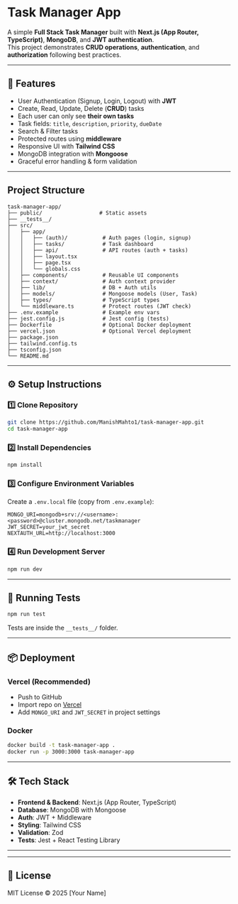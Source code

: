 
# Task Manager App 

A simple **Full Stack Task Manager** built with **Next.js (App Router, TypeScript)**, **MongoDB**, and **JWT authentication**.  
This project demonstrates **CRUD operations**, **authentication**, and **authorization** following best practices.  

---

## 🚀 Features

- User Authentication (Signup, Login, Logout) with **JWT**  
- Create, Read, Update, Delete (**CRUD**) tasks  
- Each user can only see **their own tasks**  
- Task fields: `title`, `description`, `priority`, `dueDate`  
- Search & Filter tasks  
- Protected routes using **middleware**  
- Responsive UI with **Tailwind CSS**  
- MongoDB integration with **Mongoose**  
- Graceful error handling & form validation  

---

## Project Structure

```
task-manager-app/
├── public/                  # Static assets
├── __tests__/                
├── src/
│   ├── app/
│   │   ├── (auth)/           # Auth pages (login, signup)
│   │   ├── tasks/            # Task dashboard
│   │   ├── api/              # API routes (auth + tasks)
│   │   ├── layout.tsx
│   │   ├── page.tsx
│   │   └── globals.css
│   ├── components/           # Reusable UI components
│   ├── context/              # Auth context provider
│   ├── lib/                  # DB + Auth utils
│   ├── models/               # Mongoose models (User, Task)
│   ├── types/                # TypeScript types
│   └── middleware.ts         # Protect routes (JWT check)
├── .env.example              # Example env vars
├── jest.config.js            # Jest config (tests)
├── Dockerfile                # Optional Docker deployment
├── vercel.json               # Optional Vercel deployment
├── package.json
├── tailwind.config.ts
├── tsconfig.json
└── README.md
```

---

## ⚙️ Setup Instructions

### 1️⃣ Clone Repository

```bash
git clone https://github.com/ManishMahto1/task-manager-app.git
cd task-manager-app
```

### 2️⃣ Install Dependencies

```bash
npm install
```

### 3️⃣ Configure Environment Variables

Create a `.env.local` file (copy from `.env.example`):

```env
MONGO_URI=mongodb+srv://<username>:<password>@cluster.mongodb.net/taskmanager
JWT_SECRET=your_jwt_secret
NEXTAUTH_URL=http://localhost:3000
```

### 4️⃣ Run Development Server

```bash
npm run dev
```


---

## 🧪 Running Tests

```bash
npm run test
```

Tests are inside the `__tests__/` folder.  

---

## 📦 Deployment

### Vercel (Recommended)

- Push to GitHub  
- Import repo on [Vercel](https://vercel.com/)  
- Add `MONGO_URI` and `JWT_SECRET` in project settings  

### Docker

```bash
docker build -t task-manager-app .
docker run -p 3000:3000 task-manager-app
```

---

## 🛠️ Tech Stack

- **Frontend & Backend**: Next.js (App Router, TypeScript)  
- **Database**: MongoDB with Mongoose  
- **Auth**: JWT + Middleware  
- **Styling**: Tailwind CSS  
- **Validation**: Zod 
- **Tests**: Jest + React Testing Library  

---


---

## 📜 License

MIT License © 2025 [Your Name]
